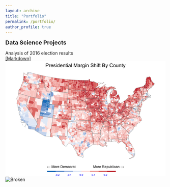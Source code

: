 ```yaml
---
layout: archive
title: "Portfolio"
permalink: /portfolio/
author_profile: true
---
```


<!-------------------------------------------------------------------------------
                              Data Science Projects                  
--------------------------------------------------------------------------------->
<strong><font size = "4">Data Science Projects</font></strong>

<!--- ------------------------- P50 Paper ------------------------ --->
<p>
Analysis of 2016 election results<br>
<a href="https://github.com/djolear/dcl_projects/blob/master/c15-election-2016-3/challenge.md">[Markdown]</a><br>
<img src="/files/party_shift_per_county.png" alt="Broken">
<img src="https://github.com/djolear/dcl_projects/blob/master/c15-election-2016-3/challenge_files/figure-markdown_github/unnamed-chunk-11-1.png" alt="Broken">
</p>
